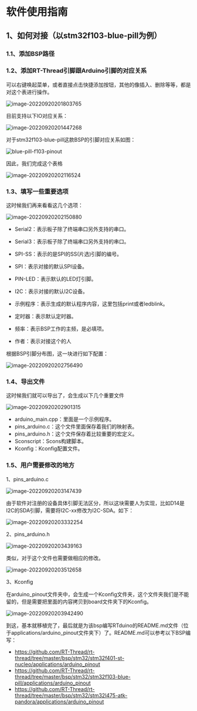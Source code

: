 # 软件使用指南

## 1、如何对接（以stm32f103-blue-pill为例）

### 1.1、添加BSP路径

### 1.2、添加RT-Thread引脚跟Arduino引脚的对应关系

可以右键唤起菜单，或者直接点击快捷添加按钮，其他的像插入、删除等等，都是对这个表进行操作。

![image-20220920201803765](figures/image-20220920201803765.png)

目前支持以下IO对应关系：

![image-20220920201447268](figures/image-20220920201447268.png)

对于stm32f103-blue-pill这款BSP的引脚对应关系如图：

![blue-pill-f103-pinout](figures/blue-pill-f103-pinout.jpg)

因此，我们完成这个表格

![image-20220920202116524](figures/image-20220920202116524.png)

### 1.3、填写一些重要选项

这时候我们再来看看这几个选项：

![image-20220920202150880](figures/image-20220920202150880.png)

- Serial2：表示板子除了终端串口另外支持的串口。

- Serial3：表示板子除了终端串口另外支持的串口。

- SPI-SS：表示的是SPI的SS(片选)引脚的编号。

- SPI：表示对接的默认SPI设备。

- PIN-LED：表示默认的LED灯引脚。

- I2C：表示对接的默认I2C设备。

- 示例程序：表示生成的默认程序内容，这里包括print或者ledblink。

- 定时器：表示默认定时器。

- 频率：表示BSP工作的主频，是必填项。
- 作者：表示对接这个的人

根据BSP引脚分布图，这一块进行如下配置：

![image-20220920202756490](figures/image-20220920202756490.png)

### 1.4、导出文件

这时候我们就可以导出了，会生成以下几个重要文件

![image-20220920202901315](figures/image-20220920202901315.png)

- arduino_main.cpp：里面是一个示例程序。
- pins_arduino.c：这个文件里面保存着我们的映射表。
- pins_arduino.h：这个文件保存着比较重要的宏定义。
- Sconscript：Scons构建脚本。
- Kconfig：Kconfig配置文件。

### 1.5、用户需要修改的地方

1、pins_arduino.c

![image-20220920203147439](figures/image-20220920203147439.png)

由于软件对注册的设备具体引脚无法区分，所以这块需要人为实现，比如D14是I2C的SDA引脚，需要将I2C-xx修改为I2C-SDA。如下：

![image-20220920203332254](figures/image-20220920203332254.png)

2、pins_arduino.h

![image-20220920203439163](figures/image-20220920203439163.png)

类似，对于这个文件也需要做相应的修改。

![image-20220920203512658](figures/image-20220920203512658.png)

3、Kconfig

在arduino_pinout文件夹中，会生成一个Kconfig文件夹，这个文件夹我们是不能留的，但是需要把里面的内容拷贝到board文件夹下的Kconfig。

![image-20220920203942490](figures/image-20220920203942490.png)

到这，基本就移植完了，最后就是为该bsp编写RTduino的README.md文件（位于applications/arduino_pinout文件夹下）了。README.md可以参考以下BSP编写：

- https://github.com/RT-Thread/rt-thread/tree/master/bsp/stm32/stm32f401-st-nucleo/applications/arduino_pinout
- https://github.com/RT-Thread/rt-thread/tree/master/bsp/stm32/stm32f103-blue-pill/applications/arduino_pinout
- https://github.com/RT-Thread/rt-thread/tree/master/bsp/stm32/stm32l475-atk-pandora/applications/arduino_pinout
